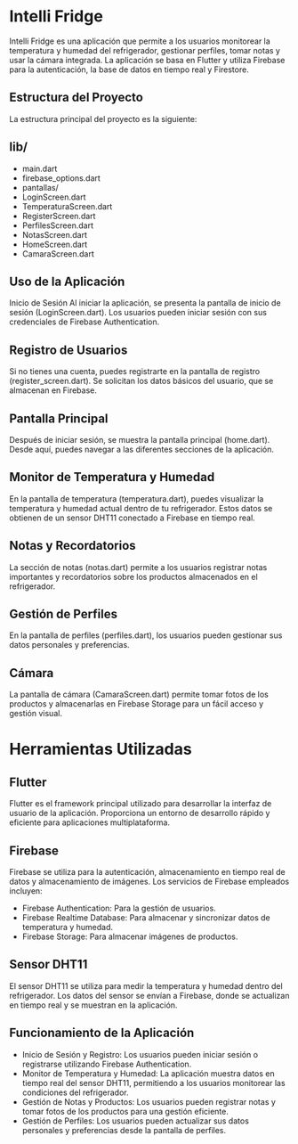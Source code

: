 # Intelli Fridge
Intelli Fridge es una aplicación que permite a los usuarios monitorear la temperatura y humedad del refrigerador, gestionar perfiles, tomar notas y usar la cámara integrada. La aplicación se basa en Flutter y utiliza Firebase para la autenticación, la base de datos en tiempo real y Firestore.

## Estructura del Proyecto
La estructura principal del proyecto es la siguiente:

## lib/
- main.dart
- firebase_options.dart
- pantallas/
- LoginScreen.dart
- TemperaturaScreen.dart
- RegisterScreen.dart
- PerfilesScreen.dart
- NotasScreen.dart
- HomeScreen.dart
- CamaraScreen.dart

## Uso de la Aplicación
Inicio de Sesión
Al iniciar la aplicación, se presenta la pantalla de inicio de sesión (LoginScreen.dart). Los usuarios pueden iniciar sesión con sus credenciales de Firebase Authentication.

## Registro de Usuarios
Si no tienes una cuenta, puedes registrarte en la pantalla de registro (register_screen.dart). Se solicitan los datos básicos del usuario, que se almacenan en Firebase.

## Pantalla Principal
Después de iniciar sesión, se muestra la pantalla principal (home.dart). Desde aquí, puedes navegar a las diferentes secciones de la aplicación.

## Monitor de Temperatura y Humedad
En la pantalla de temperatura (temperatura.dart), puedes visualizar la temperatura y humedad actual dentro de tu refrigerador. Estos datos se obtienen de un sensor DHT11 conectado a Firebase en tiempo real.

## Notas y Recordatorios
La sección de notas (notas.dart) permite a los usuarios registrar notas importantes y recordatorios sobre los productos almacenados en el refrigerador.

## Gestión de Perfiles
En la pantalla de perfiles (perfiles.dart), los usuarios pueden gestionar sus datos personales y preferencias.

## Cámara
La pantalla de cámara (CamaraScreen.dart) permite tomar fotos de los productos y almacenarlas en Firebase Storage para un fácil acceso y gestión visual.

# Herramientas Utilizadas
## Flutter
Flutter es el framework principal utilizado para desarrollar la interfaz de usuario de la aplicación. Proporciona un entorno de desarrollo rápido y eficiente para aplicaciones multiplataforma.

## Firebase
Firebase se utiliza para la autenticación, almacenamiento en tiempo real de datos y almacenamiento de imágenes. Los servicios de Firebase empleados incluyen:

- Firebase Authentication: Para la gestión de usuarios.
- Firebase Realtime Database: Para almacenar y sincronizar datos de temperatura y humedad.
- Firebase Storage: Para almacenar imágenes de productos.

## Sensor DHT11
El sensor DHT11 se utiliza para medir la temperatura y humedad dentro del refrigerador. Los datos del sensor se envían a Firebase, donde se actualizan en tiempo real y se muestran en la aplicación.

## Funcionamiento de la Aplicación
- Inicio de Sesión y Registro: Los usuarios pueden iniciar sesión o registrarse utilizando Firebase Authentication.
- Monitor de Temperatura y Humedad: La aplicación muestra datos en tiempo real del sensor DHT11, permitiendo a los usuarios monitorear las condiciones del refrigerador.
- Gestión de Notas y Productos: Los usuarios pueden registrar notas y tomar fotos de los productos para una gestión eficiente.
- Gestión de Perfiles: Los usuarios pueden actualizar sus datos personales y preferencias desde la pantalla de perfiles.

